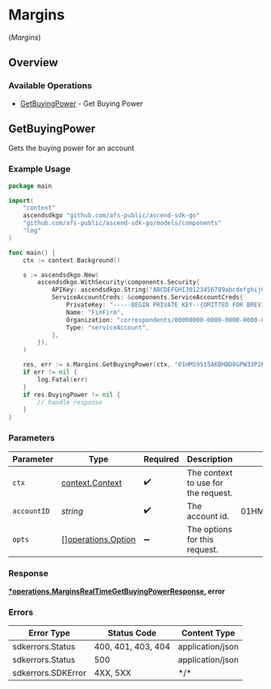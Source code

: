 # Margins
(*Margins*)

## Overview

### Available Operations

* [GetBuyingPower](#getbuyingpower) - Get Buying Power

## GetBuyingPower

Gets the buying power for an account

### Example Usage

<!-- UsageSnippet language="go" operationID="MarginsRealTime_GetBuyingPower" method="get" path="/buyingpower/v1/accounts/{account_id}/buyingPower" -->
```go
package main

import(
	"context"
	ascendsdkgo "github.com/afs-public/ascend-sdk-go"
	"github.com/afs-public/ascend-sdk-go/models/components"
	"log"
)

func main() {
    ctx := context.Background()

    s := ascendsdkgo.New(
        ascendsdkgo.WithSecurity(components.Security{
            APIKey: ascendsdkgo.String("ABCDEFGHIJ0123456789abcdefghij0123456789"),
            ServiceAccountCreds: &components.ServiceAccountCreds{
                PrivateKey: "-----BEGIN PRIVATE KEY--{OMITTED FOR BREVITY}",
                Name: "FinFirm",
                Organization: "correspondents/00000000-0000-0000-0000-000000000000",
                Type: "serviceAccount",
            },
        }),
    )

    res, err := s.Margins.GetBuyingPower(ctx, "01HMS9S15AKBHBD8GPW33P2PMH")
    if err != nil {
        log.Fatal(err)
    }
    if res.BuyingPower != nil {
        // handle response
    }
}
```

### Parameters

| Parameter                                                | Type                                                     | Required                                                 | Description                                              | Example                                                  |
| -------------------------------------------------------- | -------------------------------------------------------- | -------------------------------------------------------- | -------------------------------------------------------- | -------------------------------------------------------- |
| `ctx`                                                    | [context.Context](https://pkg.go.dev/context#Context)    | :heavy_check_mark:                                       | The context to use for the request.                      |                                                          |
| `accountID`                                              | *string*                                                 | :heavy_check_mark:                                       | The account id.                                          | 01HMS9S15AKBHBD8GPW33P2PMH                               |
| `opts`                                                   | [][operations.Option](../../models/operations/option.md) | :heavy_minus_sign:                                       | The options for this request.                            |                                                          |

### Response

**[*operations.MarginsRealTimeGetBuyingPowerResponse](../../models/operations/marginsrealtimegetbuyingpowerresponse.md), error**

### Errors

| Error Type         | Status Code        | Content Type       |
| ------------------ | ------------------ | ------------------ |
| sdkerrors.Status   | 400, 401, 403, 404 | application/json   |
| sdkerrors.Status   | 500                | application/json   |
| sdkerrors.SDKError | 4XX, 5XX           | \*/\*              |